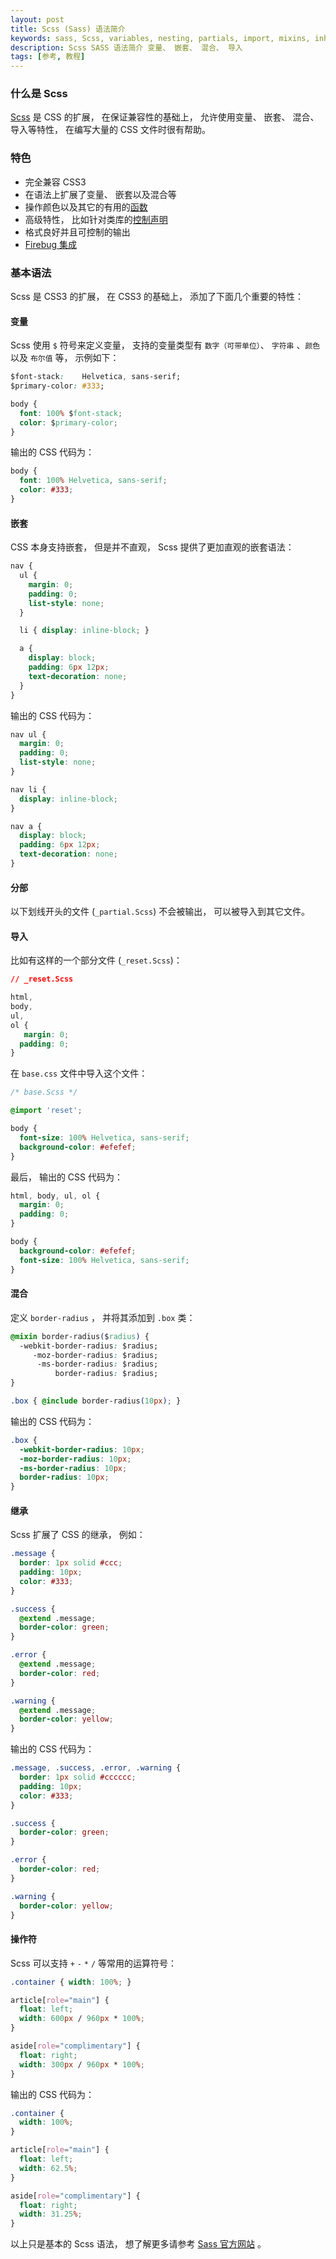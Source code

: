```yaml
---
layout: post
title: Scss (Sass) 语法简介
keywords: sass, Scss, variables, nesting, partials, import, mixins, inheritance
description: Scss SASS 语法简介 变量、 嵌套、 混合、 导入
tags: [参考, 教程]
---
```


### 什么是 Scss

[Scss][4] 是 CSS 的扩展， 在保证兼容性的基础上， 允许使用变量、 嵌套、 混合、 导入等特性， 在编写大量的 CSS 文件时很有帮助。

### 特色

- 完全兼容 CSS3
- 在语法上扩展了变量、 嵌套以及混合等
- 操作颜色以及其它的有用的[函数][1]
- 高级特性， 比如针对类库的[控制声明][2]
- 格式良好并且可控制的输出
- [Firebug 集成][3]

### 基本语法

Scss 是 CSS3 的扩展， 在 CSS3 的基础上， 添加了下面几个重要的特性：

#### 变量

Scss 使用 `$` 符号来定义变量， 支持的变量类型有 `数字（可带单位）`、 `字符串` 、`颜色` 以及 `布尔值` 等， 示例如下：

```css
$font-stack:    Helvetica, sans-serif;
$primary-color: #333;

body {
  font: 100% $font-stack;
  color: $primary-color;
}
```

输出的 CSS 代码为：

```css
body {
  font: 100% Helvetica, sans-serif;
  color: #333;
}
```

#### 嵌套

CSS 本身支持嵌套， 但是并不直观， Scss 提供了更加直观的嵌套语法：

```css
nav {
  ul {
    margin: 0;
    padding: 0;
    list-style: none;
  }

  li { display: inline-block; }

  a {
    display: block;
    padding: 6px 12px;
    text-decoration: none;
  }
}
```

输出的 CSS 代码为：

```css
nav ul {
  margin: 0;
  padding: 0;
  list-style: none;
}

nav li {
  display: inline-block;
}

nav a {
  display: block;
  padding: 6px 12px;
  text-decoration: none;
}
```

#### 分部

以下划线开头的文件 (`_partial.Scss`) 不会被输出， 可以被导入到其它文件。

#### 导入

比如有这样的一个部分文件 (`_reset.Scss`)：

```css
// _reset.Scss

html,
body,
ul,
ol {
   margin: 0;
  padding: 0;
}
```

在 `base.css` 文件中导入这个文件：

```css
/* base.Scss */

@import 'reset';

body {
  font-size: 100% Helvetica, sans-serif;
  background-color: #efefef;
}
```

最后， 输出的 CSS 代码为：

```css
html, body, ul, ol {
  margin: 0;
  padding: 0;
}

body {
  background-color: #efefef;
  font-size: 100% Helvetica, sans-serif;
}
```

#### 混合

定义 `border-radius` ， 并将其添加到 `.box` 类：

```css
@mixin border-radius($radius) {
  -webkit-border-radius: $radius;
     -moz-border-radius: $radius;
      -ms-border-radius: $radius;
          border-radius: $radius;
}

.box { @include border-radius(10px); }
```

输出的 CSS 代码为：

```css
.box {
  -webkit-border-radius: 10px;
  -moz-border-radius: 10px;
  -ms-border-radius: 10px;
  border-radius: 10px;
}
```

#### 继承

Scss 扩展了 CSS 的继承， 例如：

```css
.message {
  border: 1px solid #ccc;
  padding: 10px;
  color: #333;
}

.success {
  @extend .message;
  border-color: green;
}

.error {
  @extend .message;
  border-color: red;
}

.warning {
  @extend .message;
  border-color: yellow;
}
```

输出的 CSS 代码为：

```css
.message, .success, .error, .warning {
  border: 1px solid #cccccc;
  padding: 10px;
  color: #333;
}

.success {
  border-color: green;
}

.error {
  border-color: red;
}

.warning {
  border-color: yellow;
}
```

#### 操作符

Scss 可以支持 `+` `-` `*` `/` 等常用的运算符号：

```css
.container { width: 100%; }

article[role="main"] {
  float: left;
  width: 600px / 960px * 100%;
}

aside[role="complimentary"] {
  float: right;
  width: 300px / 960px * 100%;
}
```

输出的 CSS 代码为：

```css
.container {
  width: 100%;
}

article[role="main"] {
  float: left;
  width: 62.5%;
}

aside[role="complimentary"] {
  float: right;
  width: 31.25%;
}
```

以上只是基本的 Scss 语法， 想了解更多请参考 [Sass 官方网站][4] 。 

[1]: http://sass-lang.com/documentation/Sass/Script/Functions.html
[2]: http://sass-lang.com/documentation/file.SASS_REFERENCE.html#control_directives
[3]: https://addons.mozilla.org/en-US/firefox/addon/103988
[4]: http://sass-lang.com/